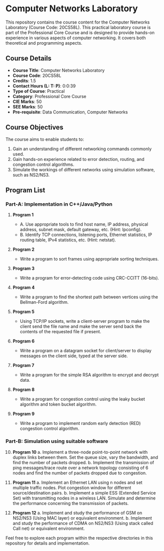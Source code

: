 # Computer Networks Laboratory

This repository contains the course content for the Computer Networks Laboratory (Course Code: 20CS58L). This practical laboratory course is part of the Professional Core Course and is designed to provide hands-on experience in various aspects of computer networking. It covers both theoretical and programming aspects.

## Course Details

- **Course Title**: Computer Networks Laboratory
- **Course Code**: 20CS58L
- **Credits**: 1.5
- **Contact Hours (L: T: P)**: 0:0:39
- **Type of Course**: Practical
- **Category**: Professional Core Course
- **CIE Marks**: 50
- **SEE Marks**: 50
- **Pre-requisite**: Data Communication, Computer Networks

## Course Objectives

The course aims to enable students to:

1. Gain an understanding of different networking commands commonly used.
2. Gain hands-on experience related to error detection, routing, and congestion control algorithms.
3. Simulate the workings of different networks using simulation software, such as NS2/NS3.

## Program List

### Part-A: Implementation in C++/Java/Python

1. **Program 1**
   - A. Use appropriate tools to find host name, IP address, physical address, subnet mask, default gateway, etc. (Hint: Ipconfig).
   - B. Identify TCP connections, listening ports, Ethernet statistics, IP routing table, IPv4 statistics, etc. (Hint: netstat).

2. **Program 2**
   - Write a program to sort frames using appropriate sorting techniques.

3. **Program 3**
   - Write a program for error-detecting code using CRC-CCITT (16-bits).

4. **Program 4**
   - Write a program to find the shortest path between vertices using the Bellman-Ford algorithm.

5. **Program 5**
   - Using TCP/IP sockets, write a client-server program to make the client send the file name and make the server send back the contents of the requested file if present.

6. **Program 6**
   - Write a program on a datagram socket for client/server to display messages on the client side, typed at the server side.

7. **Program 7**
   - Write a program for the simple RSA algorithm to encrypt and decrypt data.

8. **Program 8**
   - Write a program for congestion control using the leaky bucket algorithm and token bucket algorithm.

9. **Program 9**
   - Write a program to implement random early detection (RED) congestion control algorithm.

### Part-B: Simulation using suitable software

10. **Program 10**
    a. Implement a three-node point-to-point network with duplex links between them. Set the queue size, vary the bandwidth, and find the number of packets dropped.
    b. Implement the transmission of ping messages/trace route over a network topology consisting of 6 nodes and find the number of packets dropped due to congestion.

11. **Program 11**
    a. Implement an Ethernet LAN using n nodes and set multiple traffic nodes. Plot congestion window for different source/destination pairs.
    b. Implement a simple ESS (Extended Service Set) with transmitting nodes in a wireless LAN. Simulate and determine the performance concerning the transmission of packets.

12. **Program 12**
    a. Implement and study the performance of GSM on NS2/NS3 (Using MAC layer) or equivalent environment.
    b. Implement and study the performance of CDMA on NS2/NS3 (Using stack called Call net) or equivalent environment.

Feel free to explore each program within the respective directories in this repository for details and implementation.
